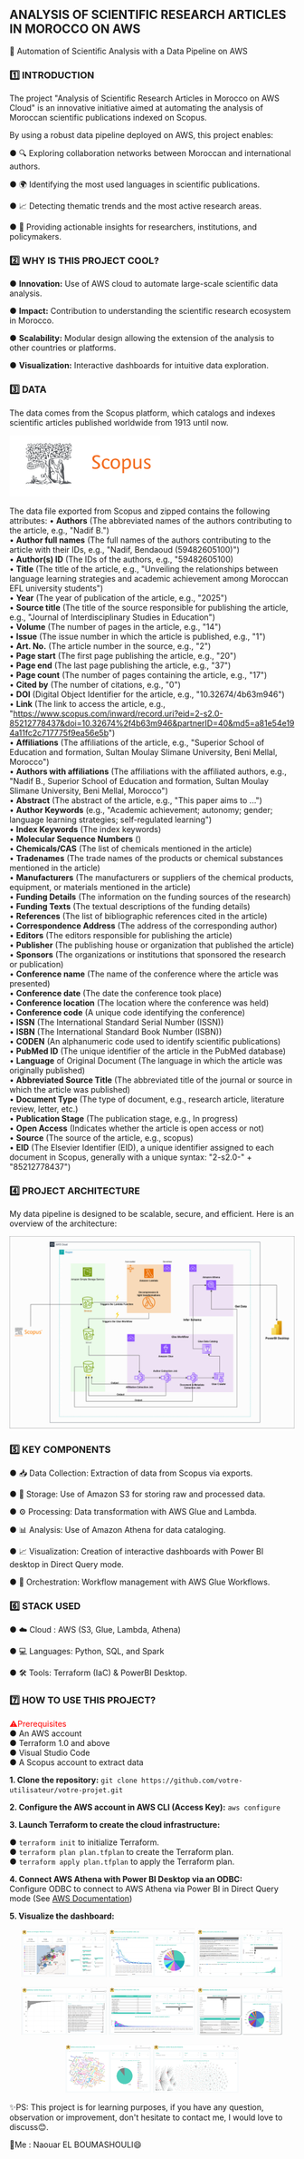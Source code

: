 ## ANALYSIS OF SCIENTIFIC RESEARCH ARTICLES IN MOROCCO ON AWS
🚀 Automation of Scientific Analysis with a Data Pipeline on AWS
### 1️⃣ INTRODUCTION
The project "Analysis of Scientific Research Articles in Morocco on AWS Cloud" is an innovative initiative aimed at automating the analysis of Moroccan scientific publications indexed on Scopus.

By using a robust data pipeline deployed on AWS, this project enables:

● 🔍 Exploring collaboration networks between Moroccan and international authors.

● 🌍 Identifying the most used languages in scientific publications.

● 📈 Detecting thematic trends and the most active research areas.

● 🎯 Providing actionable insights for researchers, institutions, and policymakers.

### 2️⃣ WHY IS THIS PROJECT COOL?
● **Innovation:** Use of AWS cloud to automate large-scale scientific data analysis.

● **Impact:** Contribution to understanding the scientific research ecosystem in Morocco.

● **Scalability:** Modular design allowing the extension of the analysis to other countries or platforms.

● **Visualization:** Interactive dashboards for intuitive data exploration.

### 3️⃣ DATA

The data comes from the Scopus platform, which catalogs and indexes scientific articles published worldwide from 1913 until now.

![scopus logo](Images/scopus.png)

The data file exported from Scopus and zipped contains the following attributes:
• **Authors** (The abbreviated names of the authors contributing to the article, e.g., "Nadif B.")  
• **Author full names** (The full names of the authors contributing to the article with their IDs, e.g., "Nadif, Bendaoud (59482605100)")  
• **Author(s) ID** (The IDs of the authors, e.g., "59482605100)  
• **Title** (The title of the article, e.g., "Unveiling the relationships between language learning strategies and academic achievement among Moroccan EFL university students")  
• **Year** (The year of publication of the article, e.g., "2025")  
• **Source title** (The title of the source responsible for publishing the article, e.g., "Journal of Interdisciplinary Studies in Education")  
• **Volume** (The number of pages in the article, e.g., "14")  
• **Issue** (The issue number in which the article is published, e.g., "1")  
• **Art. No.** (The article number in the source, e.g., "2")  
• **Page start** (The first page publishing the article, e.g., "20")  
• **Page end** (The last page publishing the article, e.g., "37")  
• **Page count** (The number of pages containing the article, e.g., "17")  
• **Cited by** (The number of citations, e.g., "0")  
• **DOI** (Digital Object Identifier for the article, e.g., "10.32674/4b63m946")  
• **Link** (The link to access the article, e.g., "https://www.scopus.com/inward/record.uri?eid=2-s2.0-85212778437&doi=10.32674%2f4b63m946&partnerID=40&md5=a81e54e194a11fc2c717775f9ea56e5b")  
• **Affiliations** (The affiliations of the article, e.g., "Superior School of Education and formation, Sultan Moulay Slimane University, Beni Mellal, Morocco")  
• **Authors with affiliations** (The affiliations with the affiliated authors, e.g., "Nadif B., Superior School of Education and formation, Sultan Moulay Slimane University, Beni Mellal, Morocco")  
• **Abstract** (The abstract of the article, e.g., "This paper aims to ...")  
• **Author Keywords** (e.g., "Academic achievement; autonomy; gender; language learning strategies; self-regulated learning")  
• **Index Keywords** (The index keywords)  
• **Molecular Sequence Numbers** ()  
• **Chemicals/CAS** (The list of chemicals mentioned in the article)  
• **Tradenames** (The trade names of the products or chemical substances mentioned in the article)  
• **Manufacturers** (The manufacturers or suppliers of the chemical products, equipment, or materials mentioned in the article)  
• **Funding Details** (The information on the funding sources of the research)  
• **Funding Texts** (The textual descriptions of the funding details)  
• **References** (The list of bibliographic references cited in the article)  
• **Correspondence Address** (The address of the corresponding author)  
• **Editors** (The editors responsible for publishing the article)  
• **Publisher** (The publishing house or organization that published the article)  
• **Sponsors** (The organizations or institutions that sponsored the research or publication)  
• **Conference name** (The name of the conference where the article was presented)  
• **Conference date** (The date the conference took place)  
• **Conference location** (The location where the conference was held)  
• **Conference code** (A unique code identifying the conference)  
• **ISSN** (The International Standard Serial Number (ISSN))  
• **ISBN** (The International Standard Book Number (ISBN))  
• **CODEN** (An alphanumeric code used to identify scientific publications)  
• **PubMed ID** (The unique identifier of the article in the PubMed database)  
• **Language** of Original Document (The language in which the article was originally published)  
• **Abbreviated Source Title** (The abbreviated title of the journal or source in which the article was published)  
• **Document Type** (The type of document, e.g., research article, literature review, letter, etc.)  
• **Publication Stage** (The publication stage, e.g., In progress)  
• **Open Access** (Indicates whether the article is open access or not)  
• **Source** (The source of the article, e.g., scopus)  
• **EID** (The Elsevier Identifier (EID), a unique identifier assigned to each document in Scopus, generally with a unique syntax: "2-s2.0-" + "85212778437")  

### 4️⃣ PROJECT ARCHITECTURE

My data pipeline is designed to be scalable, secure, and efficient. Here is an overview of the architecture:

![architecture](Images/architecture.png)

### 5️⃣ KEY COMPONENTS

● 📥 Data Collection: Extraction of data from Scopus via exports.

● 💾 Storage: Use of Amazon S3 for storing raw and processed data.

● ⚙️ Processing: Data transformation with AWS Glue and Lambda.

● 📊 Analysis: Use of Amazon Athena for data cataloging.

● 📈 Visualization: Creation of interactive dashboards with Power BI desktop in Direct Query mode.

● 🧩 Orchestration: Workflow management with AWS Glue Workflows.


### 6️⃣ STACK USED

● ☁️ Cloud : AWS (S3, Glue, Lambda, Athena)

● 💻 Languages: Python, SQL, and Spark

● 🛠️ Tools: Terraform (IaC) & PowerBI Desktop.

### 7️⃣ HOW TO USE THIS PROJECT?

<span style="color: red;">⚠️Prerequisites</span>  
● An AWS account  
● Terraform 1.0 and above  
● Visual Studio Code  
● A Scopus account to extract data  


**1. Clone the repository:**
`git clone https://github.com/votre-utilisateur/votre-projet.git`

**2. Configure the AWS account in AWS CLI (Access Key):**
`aws configure`

**3. Launch Terraform to create the cloud infrastructure:**

● `terraform init` to initialize Terraform.   
● `terraform plan plan.tfplan` to create the Terraform plan.   
● `terraform apply plan.tfplan` to apply the Terraform plan.   


**4. Connect AWS Athena with Power BI Desktop via an ODBC:**  
Configure ODBC to connect to AWS Athena via Power BI in Direct Query mode (See [AWS Documentation](https://docs.aws.amazon.com/athena/latest/ug/odbc-v2-driver.html))

**5. Visualize the dashboard:**  
<p align="center">
  <img src="Images\Screenshot 2025-02-10 030109.png" alt="Dashboard 1" width="30%">
  <img src="Images\Screenshot 2025-02-10 030235.png" alt="Dashboard 2" width="30%">
  <img src="Images\Screenshot 2025-02-10 030433.png" alt="Dashboard 3" width="30%">
</p>
<p align="center">
  <img src="Images\Screenshot 2025-02-10 030448.png" alt="Dashboard 4" width="30%">
  <img src="Images\Screenshot 2025-02-10 030511.png" alt="Dashboard 5" width="30%">
  <img src="Images\Screenshot 2025-02-10 030532.png" alt="Dashboard 6" width="30%">
</p>
<p align="center">
  <img src="Images\Screenshot 2025-02-10 030628.png" alt="Dashboard 7" width="30%">
  <img src="Images\Screenshot 2025-02-10 031837.png" alt="Dashboard 8" width="30%">

</p>

✨PS: This project is for learning purposes, if you have any question, observation or improvement, don't hesitate to contact me, I would love to discuss😊.

🌸Me : Naouar EL BOUMASHOULI😄




